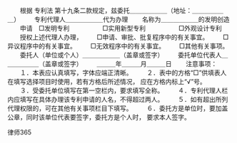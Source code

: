 
 　　根据
专利法
第十九条二款规定，兹委托＿＿＿＿＿＿（地址：＿＿＿＿＿＿） 
 　　专利代理人＿＿＿＿＿＿代为办理 
 　　名称为＿＿＿＿＿＿的发明创造 
 　　申请　□发明专利 
 　　　　　□实用新型专利 
 　　　　　□外观设计专利 
 　　授权上述代理人办理， 
 　　□申请、审批、批复程序中的有关事宜。 
 　　□异议程序中的有关事宜。 
 　　□无效程序中的有关事宜。 
 　　□其他有关事项。 
 　　委托人（单位或个人）＿＿＿＿＿＿（盖章或签字） 
 　　委托单位代表人＿＿＿＿＿＿（盖章或签字） 
 　　＿＿＿年＿＿＿月＿＿＿日 
 　　注意事项： 
 　　１．本表应认真填写，字体应端正清晰。 
 　　２．表中的方格“□”供填表人在填写选择项目时使用，若有方格后所述情况， 
 应在方格内标上“√”号。 
 　　３．受委托单位填写在第一空栏内，要求填写全称。 
 　　４．专利代理人栏内应填写在具体办理该专利申请的人名，不得超过两人。 
 　　５．如有超出所列代理权限的，可在其他有关事项栏目下填写。 
 　　６．委托方是单位时，要加盖公章，同时该单位代表要签字，委托方是个人时， 
 要求本人签字。 




 
律师365






 


 

 
 
 
 
 
  


  
 

  


  


  
 
 
 
 


